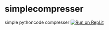 # simplecompresser
simple pythoncode compresser
[![Run on Repl.it](https://repl.it/badge/github/lemon-mint/simplecompresser)](https://repl.it/github/lemon-mint/simplecompresser)
